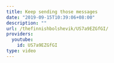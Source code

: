 ```yaml
---
title: Keep sending those messages
date: "2019-09-15T10:39:06+08:00"
description: ""
url: /thefinnishbolshevik/US7a9EZGfGI/
providers:
  youtube:
    id: US7a9EZGfGI
type: video
---
```

